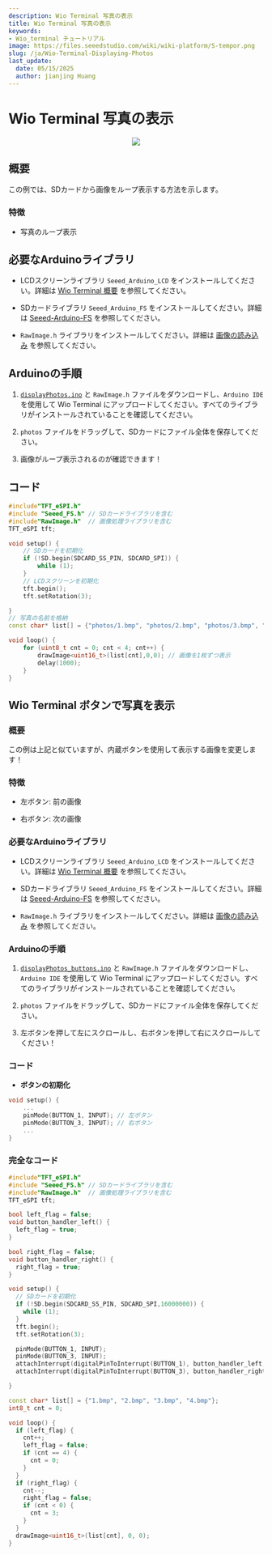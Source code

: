 ```yaml
---
description: Wio Terminal 写真の表示
title: Wio Terminal 写真の表示
keywords:
- Wio_terminal チュートリアル
image: https://files.seeedstudio.com/wiki/wiki-platform/S-tempor.png
slug: /ja/Wio-Terminal-Displaying-Photos
last_update:
  date: 05/15/2025
  author: jianjing Huang
---
```



# Wio Terminal 写真の表示

<div align="center"><img src="https://files.seeedstudio.com/wiki/Wio-Terminal/img/products.2019-11-26%2017_40_45.gif" /></div>

## 概要

この例では、SDカードから画像をループ表示する方法を示します。

### 特徴

- 写真のループ表示

## 必要なArduinoライブラリ

- LCDスクリーンライブラリ `Seeed_Arduino_LCD` をインストールしてください。詳細は [Wio Terminal 概要](https://wiki.seeedstudio.com/ja/Wio-Terminal-LCD-Overview/) を参照してください。

- SDカードライブラリ `Seeed_Arduino_FS` をインストールしてください。詳細は [Seeed-Arduino-FS](https://github.com/Seeed-Studio/Seeed_Arduino_FS) を参照してください。

- `RawImage.h` ライブラリをインストールしてください。詳細は [画像の読み込み](https://wiki.seeedstudio.com/ja/Wio-Terminal-LCD-Loading-Image/) を参照してください。

## Arduinoの手順

1. [`displayPhotos.ino`](https://files.seeedstudio.com/wiki/Wio-Terminal/res/displayPhotos.zip) と `RawImage.h` ファイルをダウンロードし、`Arduino IDE` を使用して Wio Terminal にアップロードしてください。すべてのライブラリがインストールされていることを確認してください。

2. `photos` ファイルをドラッグして、SDカードにファイル全体を保存してください。

3. 画像がループ表示されるのが確認できます！

## コード

```cpp
#include"TFT_eSPI.h"
#include "Seeed_FS.h" // SDカードライブラリを含む
#include"RawImage.h"  // 画像処理ライブラリを含む
TFT_eSPI tft;

void setup() {
    // SDカードを初期化
    if (!SD.begin(SDCARD_SS_PIN, SDCARD_SPI)) {
        while (1);
    }
    // LCDスクリーンを初期化
    tft.begin();
    tft.setRotation(3);

}
// 写真の名前を格納
const char* list[] = {"photos/1.bmp", "photos/2.bmp", "photos/3.bmp", "photos/4.bmp"};

void loop() {
    for (uint8_t cnt = 0; cnt < 4; cnt++) {
        drawImage<uint16_t>(list[cnt],0,0); // 画像を1枚ずつ表示
        delay(1000);
    }
}
```

## Wio Terminal ボタンで写真を表示

### 概要

この例は上記と似ていますが、内蔵ボタンを使用して表示する画像を変更します！

### 特徴

- 左ボタン: 前の画像

- 右ボタン: 次の画像

### 必要なArduinoライブラリ

- LCDスクリーンライブラリ `Seeed_Arduino_LCD` をインストールしてください。詳細は [Wio Terminal 概要](https://wiki.seeedstudio.com/ja/Wio-Terminal-LCD-Overview/) を参照してください。

- SDカードライブラリ `Seeed_Arduino_FS` をインストールしてください。詳細は [Seeed-Arduino-FS](https://github.com/Seeed-Studio/Seeed_Arduino_FS/tree/beta) を参照してください。

- `RawImage.h` ライブラリをインストールしてください。詳細は [画像の読み込み](https://wiki.seeedstudio.com/ja/Wio-Terminal-LCD-Loading-Image/) を参照してください。

### Arduinoの手順

1. [`displayPhotos_buttons.ino`](https://files.seeedstudio.com/wiki/Wio-Terminal/res/displayPhotos_buttons.zip) と `RawImage.h` ファイルをダウンロードし、`Arduino IDE` を使用して Wio Terminal にアップロードしてください。すべてのライブラリがインストールされていることを確認してください。

2. `photos` ファイルをドラッグして、SDカードにファイル全体を保存してください。

3. 左ボタンを押して左にスクロールし、右ボタンを押して右にスクロールしてください！

### コード

- **ボタンの初期化**

```cpp
void setup() {
    ...
    pinMode(BUTTON_1, INPUT); // 左ボタン
    pinMode(BUTTON_3, INPUT); // 右ボタン
    ...
}
```

### 完全なコード

```cpp
#include"TFT_eSPI.h"
#include "Seeed_FS.h" // SDカードライブラリを含む
#include"RawImage.h"  // 画像処理ライブラリを含む
TFT_eSPI tft;

bool left_flag = false;
void button_handler_left() {
  left_flag = true;
}

bool right_flag = false;
void button_handler_right() {
  right_flag = true;
}

void setup() {
  // SDカードを初期化
  if (!SD.begin(SDCARD_SS_PIN, SDCARD_SPI,16000000)) {
    while (1);
  }
  tft.begin();
  tft.setRotation(3);

  pinMode(BUTTON_1, INPUT);
  pinMode(BUTTON_3, INPUT);
  attachInterrupt(digitalPinToInterrupt(BUTTON_1), button_handler_left, FALLING);
  attachInterrupt(digitalPinToInterrupt(BUTTON_3), button_handler_right, FALLING);

}

const char* list[] = {"1.bmp", "2.bmp", "3.bmp", "4.bmp"};
int8_t cnt = 0;

void loop() {
  if (left_flag) {
    cnt++;
    left_flag = false;
    if (cnt == 4) {
      cnt = 0;
    }
  }
  if (right_flag) {
    cnt--;
    right_flag = false;
    if (cnt < 0) {
      cnt = 3;
    }
  }
  drawImage<uint16_t>(list[cnt], 0, 0);
}
```